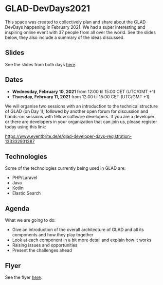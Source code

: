 # GLAD-DevDays2021
This space was created to collectively plan and share about the GLAD DevDays happening in February 2021. We had a super interesting and inspiring online event with 37 people from all over the world. See the slides below, they also include a summary of the ideas discussed.


## Slides 

See the slides from both days [here](./GLADDeveloperDays_Slides.pdf).


## Dates

- **Wednesday, February 10, 2021** from 12:00 til 15:00 CET (UTC/GMT +1)
- **Thursday, February 11, 2021** from 12:00 til 15:00 CET (UTC/GMT +1)

We will organise two sessions with an introduction to the technical structure of GLAD (on Day 1), followed by another open forum for discussion and hands-on sessions with fellow software developers. If you are a developer or there are developers in your organization that can join us, please register today using this link:

https://www.eventbrite.de/e/glad-developer-days-registration-133332931387


## Technologies

Some of the technologies currently being used in GLAD are:
- PHP/Laravel
- Java
- Kotlin
- Elastic Search


## Agenda

What we are going to do:
- Give an introduction of the overall architecture of GLAD and all its components and how they play together
- Look at each component in a bit more detail and explain how it works
- Raising issues and opportunities
- Present the challenges ahead


## Flyer 

See the flyer [here](./DevDays%20flyer.pdf).

